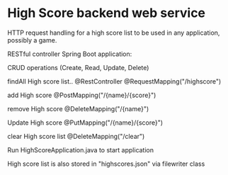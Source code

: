 # High Score backend web service

HTTP request handling for a high score list to be used in any application, possibly a game. 

RESTful controller Spring Boot application:

CRUD operations (Create, Read, Update, Delete) 

findAll High score list..
@RestController
@RequestMapping("/highscore")

add High score
 @PostMapping("/{name}/{score}")

remove High score
 @DeleteMapping("/{name}")

Update High score
@PutMapping("/{name}/{score}")

clear High score list
 @DeleteMapping("/clear")


Run HighScoreApplication.java to start application

High score list is also stored in "highscores.json" via filewriter class

  
